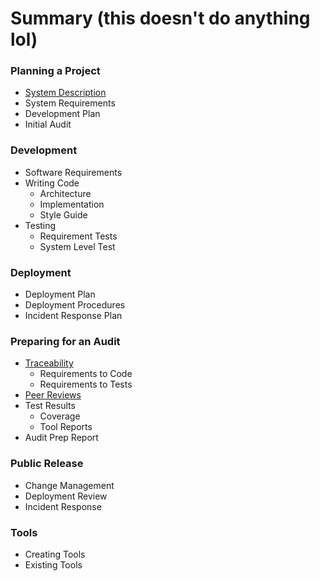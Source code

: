 # Summary (this doesn't do anything lol)

### Planning a Project
* [System Description](planning/system-description.md)
* System Requirements
* Development Plan
* Initial Audit

### Development
* Software Requirements
* Writing Code
  * Architecture
  * Implementation
  * Style Guide
* Testing
  * Requirement Tests
  * System Level Test
  
### Deployment
* Deployment Plan
* Deployment Procedures
* Incident Response Plan
  
### Preparing for an Audit
* [Traceability](audit-prep/traceability.md)
  * Requirements to Code
  * Requirements to Tests
* [Peer Reviews](audit-prep/peer-review.md)
* Test Results
  * Coverage
  * Tool Reports
* Audit Prep Report

### Public Release
* Change Management
* Deployment Review
* Incident Response

### Tools
* Creating Tools
* Existing Tools
